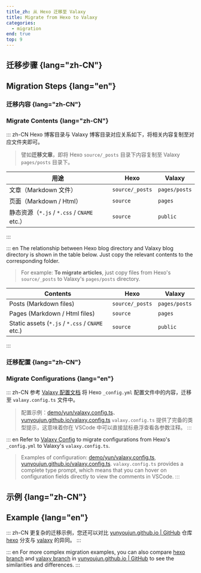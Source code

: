 ```yaml
---
title_zh: 从 Hexo 迁移至 Valaxy
title: Migrate from Hexo to Valaxy
categories:
  - migration
end: true
top: 9
---
```


## 迁移步骤 {lang="zh-CN"}

## Migration Steps {lang="en"}

### 迁移内容 {lang="zh-CN"}

### Migrate Contents {lang="zh-CN"}

::: zh-CN
Hexo 博客目录与 Valaxy 博客目录对应关系如下，将相关内容复制至对应文件夹即可。

> 譬如**迁移文章**，即将 Hexo `source/_posts` 目录下内容复制至 Valaxy `pages/posts` 目录下。

|用途|Hexo|Valaxy|
|---|---|---|
|文章（Markdown 文件）|`source/_posts`|`pages/posts`|
|页面（Markdown / Html）|`source`|`pages`|
|静态资源（`*.js` / `*.css` / `CNAME` etc.）|`source`|`public`|
:::

::: en
The relationship between Hexo blog directory and Valaxy blog directory is shown in the table below. Just copy the relevant contents to the corresponding folder.

> For example: **To migrate articles**, just copy files from Hexo's `source/_posts` to Valaxy's `pages/posts` directory.

|Contents|Hexo|Valaxy|
|---|---|---|
|Posts (Markdown files)|`source/_posts`|`pages/posts`|
|Pages (Markdown / Html files)|`source`|`pages`|
|Static assets (`*.js` / `*.css` / `CNAME` etc.)|`source`|`public`|
:::

### 迁移配置 {lang="zh-CN"}

### Migrate Configurations {lang="en"}

::: zh-CN
参考 [Valaxy 配置文档](/guide/config/) 将 Hexo `_config.yml` 配置文件中的内容，迁移至 `valaxy.config.ts` 文件中。

> 配置示例：[demo/yun/valaxy.config.ts](https://github.com/YunYouJun/valaxy/blob/main/demo/yun/valaxy.config.ts)、[yunyoujun.github.io/valaxy.config.ts](https://github.com/YunYouJun/yunyoujun.github.io/blob/valaxy/valaxy.config.ts)
> `valaxy.config.ts` 提供了完备的类型提示，这意味着你在 VSCode 中可以直接鼠标悬浮查看各参数注释。
:::

::: en
Refer to [Valaxy Config](/guide/config/) to migrate configurations from Hexo's `_config.yml` to Valaxy's `valaxy.config.ts`.

> Examples of configuration: [demo/yun/valaxy.config.ts](https://github.com/YunYouJun/valaxy/blob/main/demo/yun/valaxy.config.ts), [yunyoujun.github.io/valaxy.config.ts](https://github.com/YunYouJun/yunyoujun.github.io/blob/valaxy/valaxy.config.ts).
> `valaxy.config.ts` provides a complete type prompt, which means that you can hover on configuration fields directly to view the comments in VSCode.
:::

## 示例 {lang="zh-CN"}

## Example {lang="en"}

::: zh-CN
更复杂的迁移示例，您还可以对比 [yunyoujun.github.io | GitHub](https://github.com/YunYouJun/yunyoujun.github.io) 仓库 [hexo](https://github.com/YunYouJun/yunyoujun.github.io/tree/hexo) 分支与 [valaxy](https://github.com/YunYouJun/yunyoujun.github.io/tree/valaxy) 的异同。
:::

::: en
For more complex migration examples, you can also compare [hexo branch](https://github.com/YunYouJun/yunyoujun.github.io/tree/hexo) and [valaxy branch](https://github.com/YunYouJun/yunyoujun.github.io/tree/valaxy) in [yunyoujun.github.io | GitHub](https://github.com/YunYouJun/yunyoujun.github.io) to see the similarities and differences.
:::

